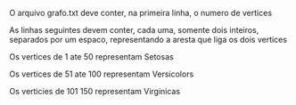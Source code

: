 O arquivo grafo.txt deve conter, na primeira linha, o numero de vertices

As linhas seguintes devem conter, cada uma, somente dois inteiros, separados por um espaco, representando a aresta que liga os dois vertices

Os vertices de 1 ate 50 representam Setosas

Os vertices de 51 ate 100 representam Versicolors

Os verticies de 101 150 representam Virginicas
